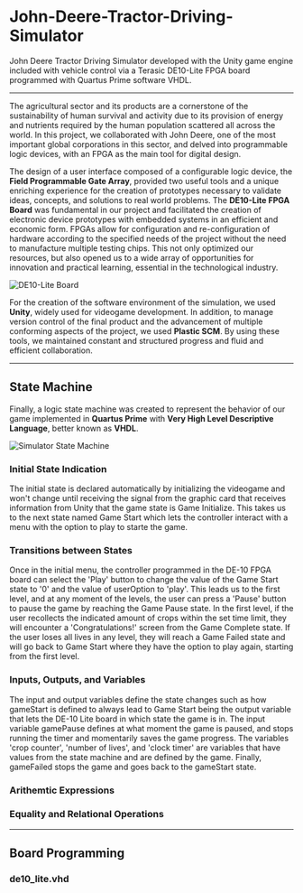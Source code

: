 # John-Deere-Tractor-Driving-Simulator
John Deere Tractor Driving Simulator developed with the Unity game engine included with vehicle control via a Terasic DE10-Lite FPGA board programmed with Quartus Prime software VHDL.

---

The agricultural sector and its products are a cornerstone of the sustainability of human survival and activity due to its provision of energy and nutrients required by the human population scattered all across the world. In this project, we collaborated with John Deere, one of the most important global corporations in this sector, and delved into programmable logic devices, with an FPGA as the main tool for digital design.

The design of a user interface composed of a configurable logic device, the **Field Programmable Gate Array**, provided two useful tools and a unique enriching experience for the creation of prototypes necessary to validate ideas, concepts, and solutions to real world problems. The **DE10-Lite FPGA Board** was fundamental in our project and facilitated the creation of electronic device prototypes with embedded systems in an efficient and economic form. FPGAs allow for configuration and re-configuration of hardware according to the specified needs of the project without the need to manufacture multiple testing chips. This not only optimized our resources, but also opened us to a wide array of opportunities for innovation and practical learning, essential in the technological industry.

![DE10-Lite Board](https://github.com/user-attachments/assets/aee6c0af-6d8f-406a-87b8-1e93b461cace)

For the creation of the software environment of the simulation, we used **Unity**, widely used for videogame development. In addition, to manage version control of the final product and the advancement of multiple conforming aspects of the project, we used **Plastic SCM**. By using these tools, we maintained constant and structured progress and fluid and efficient collaboration. 

---

## State Machine

Finally, a logic state machine was created to represent the behavior of our game implemented in **Quartus Prime** with **Very High Level Descriptive Language**, better known as **VHDL**.

![Simulator State Machine](https://github.com/user-attachments/assets/ea884359-6ad7-404a-937d-3498867ed0a2)

### Initial State Indication

The initial state is declared automatically by initializing the videogame and won't change until receiving the signal from the graphic card that receives information from Unity that the game state is Game Initialize. This takes us to the next state named Game Start which lets the controller interact with a menu with the option to play to starte the game.

### Transitions between States

Once in the initial menu, the controller programmed in the DE-10 FPGA board can select the 'Play' button to change the value of the Game Start state to '0' and the value of userOption to 'play'. This leads us to the first level, and at any moment of the levels, the user can press a 'Pause' button to pause the game by reaching the Game Pause state. In the first level, if the user recollects the indicated amount of crops within the set time limit, they will encounter a 'Congratulations!' screen from the Game Complete state. If the user loses all lives in any level, they will reach a Game Failed state and will go back to Game Start where they have the option to play again, starting from the first level.

### Inputs, Outputs, and Variables

The input and output variables define the state changes such as how gameStart is defined to always lead to Game Start being the output variable that lets the DE-10 Lite board in which state the game is in. The input variable gamePause defines at what moment the game is paused, and stops running the timer and momentarily saves the game progress. The variables 'crop counter', 'number of lives', and 'clock timer' are variables that have values from the state machine and are defined by the game. Finally, gameFailed stops the game and goes back to the gameStart state.

### Arithemtic Expressions

### Equality and Relational Operations

---

## Board Programming

### de10_lite.vhd
